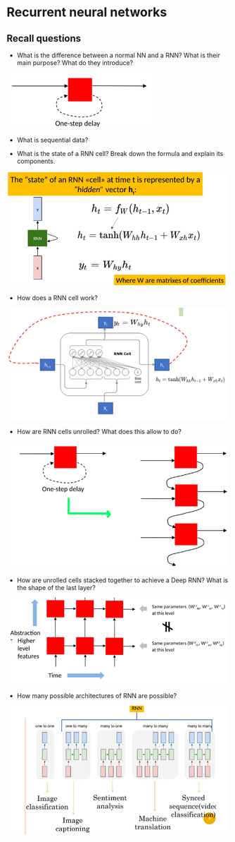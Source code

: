 # Recurrent neural networks

## Recall questions

- What is the difference between a normal NN and a RNN? What is their main purpose? What do they introduce?

![](../../../static/ML/rnn1.png)

- What is sequential data?

- What is the state of a RNN cell? Break down the formula and explain its components.

![](../../../static/ML/rnn3.png)

- How does a RNN cell work?

![](../../../static/ML/rnn2.png)

- How are RNN cells unrolled? What does this allow to do?

![](../../../static/ML/rnn4.png)

- How are unrolled cells stacked together to achieve a Deep RNN? What is the shape of the last layer?

![](../../../static/ML/rnn5.png)

- How many possible architectures of RNN are possible?

![](../../../static/ML/rnn6.png)